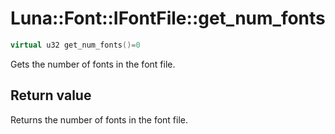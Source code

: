 # Luna::Font::IFontFile::get_num_fonts

```c++
virtual u32 get_num_fonts()=0
```

Gets the number of fonts in the font file. 



## Return value
Returns the number of fonts in the font file. 

